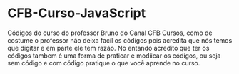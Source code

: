 # CFB-Curso-JavaScript
Códigos do curso do professor Bruno do Canal CFB Cursos, como de costume o professor não deixa facil os códigos pois acredita que nós temos que digitar e em parte ele tem razão. No entando acredito que ter os códigos tambem é uma forma de praticar e modiicar os códigos, ou seja sem código e com código pratique o que você aprende no curso.
